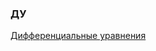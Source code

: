 ### ДУ

[Дифференциальные уравнения](https://github.com/kelidon/FAMCS/tree/master/%D0%94%D0%A3%20%20%20%20%20%20%20%20%20%20%D0%B4%D0%B8%D1%84%D1%84%D0%B5%D1%80%D0%B5%D0%BD%D1%86%D0%B8%D0%B0%D0%BB%D1%8C%D0%BD%D1%8B%D0%B5%20%D1%83%D1%80%D0%B0%D0%B2%D0%BD%D0%B5%D0%BD%D0%B8%D1%8F)
